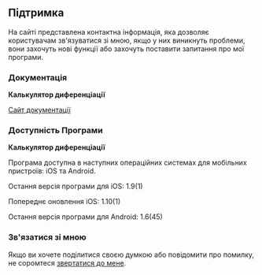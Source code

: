 ## Підтримка

На сайті представлена контактна інформація, яка дозволяє користувачам зв'язуватися зі мною, якщо у них виникнуть проблеми, вони захочуть нові функції або захочуть поставити запитання про мої програми.

### Документація

**Калькулятор диференціації**

[Сайт документації](https://www.taketechease.com/differentiation/differentiation-calculator-uk.html)

### Доступність Програми

**Калькулятор диференціації**

Програма доступна в наступних операційних системах для мобільних пристроїв: iOS та Android.

Остання версія програми для iOS: 1.9(1)

Попереднє оновлення iOS: 1.10(1)

Остання версія програми для Android: 1.6(45)

### Зв'язатися зі мною
Якщо ви хочете поділитися своєю думкою або повідомити про помилку, не соромтеся [звертатися до мене](mailto:i.d.kosinska@gmail.com).
